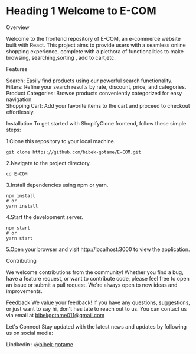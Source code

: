 
# Heading 1 <b>Welcome to E-COM</b>

Overview

Welcome to the frontend repository of E-COM, an e-commerce website built with React. This project aims to provide users with a seamless online shopping experience, complete with a plethora of functionalities to make browsing, searching,sorting , add to cart,etc.

Features

Search: Easily find products using our powerful search functionality. </br>
Filters: Refine your search results by rate, discount, price, and categories.</br>
Product Categories: Browse products conveniently categorized for easy navigation.</br>
Shopping Cart: Add your favorite items to the cart and proceed to checkout effortlessly.

Installation
To get started with ShopifyClone frontend, follow these simple steps:

1.Clone this repository to your local machine.

```
git clone https://github.com/bibek-gotame/E-COM.git
```

2.Navigate to the project directory.

```
cd E-COM
```
3.Install dependencies using npm or yarn.

```
npm install
# or
yarn install
```
4.Start the development server.

```
npm start
# or
yarn start
```

5.Open your browser and visit http://localhost:3000 to view the application.

Contributing

We welcome contributions from the community! Whether you find a bug, have a feature request, or want to contribute code, please feel free to open an issue or submit a pull request. We're always open to new ideas and improvements.

Feedback
We value your feedback! If you have any questions, suggestions, or just want to say hi, don't hesitate to reach out to us. You can contact us via email at bibekgotame011@gmail.com 

Let's Connect
Stay updated with the latest news and updates by following us on social media:

Lindkedin : @[bibek-gotame](https://www.linkedin.com/in/bibek-gotame/)



